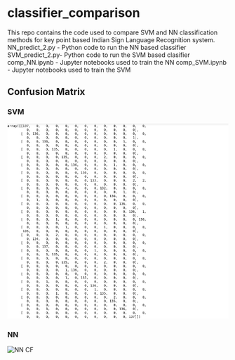 # classifier_comparison

This repo contains the code used to compare SVM and NN classification methods for key point based Indian Sign Language Recognition system.
NN_predict_2.py - Python code to run the NN based classifier
SVM_predict_2.py- Python code to run the SVM based clasifier
comp_NN.ipynb   - Jupyter notebooks used to train the NN
comp_SVM.ipynb  - Jupyter notebooks used to train the SVM


## Confusion Matrix
### SVM
![SVM CF](https://github.com/Chamodya-ka/classifier_comparison/blob/master/models/SVM/SVM_II.png)

### NN
![NN CF](https://github.com/Chamodya-ka/classifier_comparison/blob/master/models/NN/NN.png)
